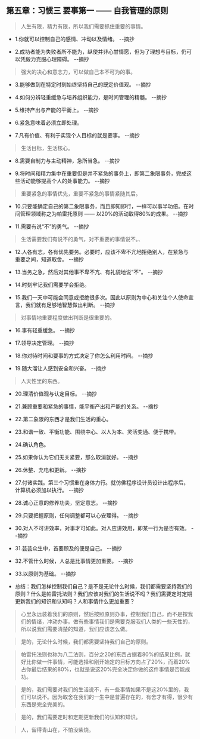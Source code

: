 ## 第五章：习惯三 要事第一 —— 自我管理的原则

>人生有限，精力有限，所以我们需要抓住重要的事情。

- 1.你就可以控制自己的感情、冲动以及情绪。 --摘抄

- 2.成功者能为失败者所不能为，纵使并非心甘情愿，但为了理想与目标，仍可以凭毅力克服心理障碍。 --摘抄

>强大的决心和意志力，可以做自己本不可为的事。

- 3.能够做到在特定时刻始终坚持自己的既定价值观。 --摘抄

- 4.如何分辨轻重缓急与培养组织能力，是时间管理的精髓。 --摘抄

- 5.维持产出与产能的平衡上。 --摘抄

- 6.紧急意味着必须立即处理。

- 7.凡有价值、有利于实现个人目标的就是要事。 --摘抄

>生活目标，生活核心。

- 8.需要自制力与主动精神，急所当急。 --摘抄

- 9.将时间和精力集中在重要但是并不紧急的事务上，即第二象限事务，完成这些活动能够提高个人的处事能力。 --摘抄

>重要紧急的事情优先，重要不紧急的事情紧随其后。

- 10.只要能确定自己的第二象限事务，而且即知即行，一样可以事半功倍。在时间管理领域称之为帕雷托原则 —— 以20%的活动取得80%的成果。 --摘抄

- 11.需要有说“不”的勇气。 --摘抄

>生活需要我们有说不的勇气，对不重要的事情说不。、

- 12.人各有志，各有优先要务。必要时，应该不卑不亢地拒绝别人，在紧急与重要之间，知道取舍。 --摘抄

- 13.当务之急，然后对其他事不卑不亢、有礼貌地说“不”。 --摘抄

- 14.时刻牢记我们需要学会拒绝。

- 15.我们一天中可能会同意或拒绝很多次。因此以原则为中心和关注个人使命宣言，我们就有足够地智慧做出判断。 --摘抄

>对事情地重要程度做出判断是很重要的。

- 16.事有轻重缓急。 --摘抄

- 17.领导决定管理。 --摘抄

- 18.你对待时间和要事的方式决定了你怎么利用时间。 --摘抄

- 19.随大溜让人感到安全和兴奋。 --摘抄

>人天性里的东西。

- 20.理清价值观与认定目标。 --摘抄

- 21.兼顾重要和紧急的事情，能平衡产出和产能的关系。 --摘抄

- 22.第二象限的东西才是我们生活的重心。

- 23.和谐一致、平衡功能、围绕中心、以人为本、灵活变通、便于携带。

- 24.确认角色。

- 25.如果你认为它们无关紧要，那么取消就好。 --摘抄

- 26.休整、充电和更新。 --摘抄

- 27.付诸实践。第三个习惯重在身体力行。就仿佛程序设计员设计出程序后，计算机必须加以执行。 --摘抄

- 28.诚心正意的修养功夫，坚定意志。 --摘抄

- 29.只要把握原则，任何调整都可以心安理得。 --摘抄

- 30.对人不可讲效率，对事才可如此。对人应讲效用，即某一行为是否有效。 --摘抄

- 31.芸芸众生中，首要顾及的便是自己。 --摘抄

- 32.不管什么时候，人总是比事情更加重要。 --摘抄

- 33.以原则为基础。 --摘抄

- 总结：我们怎样控制我们自己？是不是无论什么时候，我们都需要坚持我们的原则？什么是帕雷托法则？我们应该对我们的生活说不吗？我们需要定时定期更新我们的知识和认知吗？人和事情什么更加重要？

>心里永远装着我们的原则，然后按照原则办事，控制我们自己，而不是按我们的情绪，冲动办事。做有些事情我们是需要克服我们人类的一些天性的，所以说我们需要清楚的知道，我们应该怎么做。

>是的，无论什么时候，我们都需要坚持我们自己的原则。

>帕雷托法则也称为八二法则，百分之20的东西占据着80%的结果比例，就好比你做一件事情，可能选择和刚开始定的目标方向占了20%，而着20%占你最后结果的80%，也就是说这20%完全决定你做的这件事情是否能成功。

>是的，我们需要对我们的生活说不，有一些事情如果不是这20%里的，我们可以说不。因为取舍在我们的一生中是普遍存在的，有舍才有得，很少有东西是完全完美的。

>是的，我们需要定时和定期更新我们的认知和知识。

>人，留得青山在，不怕没柴烧。
